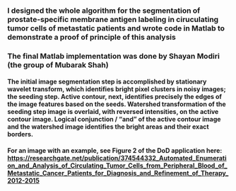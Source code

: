 ### I designed the whole algorithm for the segmentation of prostate-specific membrane antigen labeling in ciruculating tumor cells of metastatic patients and wrote code in Matlab to demonstrate a proof of principle of this analysis 

### The final Matlab implementation was done by Shayan Modiri (the group of Mubarak Shah)

#### The initial image segmentation step is accomplished by stationary wavelet transform, which identifies bright pixel clusters in noisy images; the seeding step. Active contour, next, identifies precisely the edges of the image features based on the seeds. Watershed transformation of the seeding step image is overlaid, with reversed intensities, on the active contour image. Logical conjunction / “and” of the active contour image and the watershed image identifies the bright areas and their exact borders.  

#### For an image with an example, see Figure 2 of the DoD application here: https://researchgate.net/publication/374544332_Automated_Enumeration_and_Analysis_of_Circulating_Tumor_Cells_from_Peripheral_Blood_of_Metastatic_Cancer_Patients_for_Diagnosis_and_Refinement_of_Therapy_2012-2015
